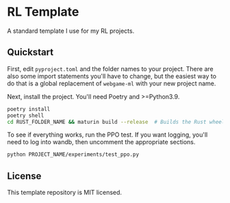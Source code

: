 # RL Template

A standard template I use for my RL projects.

## Quickstart

First, edit `pyproject.toml` and the folder names to your project. There are
also some import statements you'll have to change, but the easiest way to do
that is a global replacement of `webgame-ml` with your new project name.

Next, install the project. You'll need Poetry and >=Python3.9.

```bash
poetry install
poetry shell
cd RUST_FOLDER_NAME && maturin build --release  # Builds the Rust wheel for Python.
```

To see if everything works, run the PPO test. If you want logging, you'll need
to log into wandb, then uncomment the appropriate sections.

```bash
python PROJECT_NAME/experiments/test_ppo.py
```

## License

This template repository is MIT licensed.
